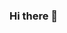 ### Hi there 👋

<!--
**milliongashawbeza/milliongashawbeza** is a ✨ _special_ ✨ repository because its `README.md` (this file) appears on your GitHub profile.

Here are some ideas to get you started:

- 🔭 I’m currently working on web developments...
- 🌱 I’m currently learning ...
- 👯 I’m looking to collaborate on building Application Program Interfaces ...


-->
